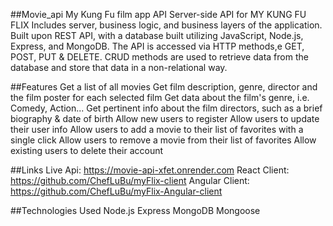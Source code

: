 ##Movie_api
My Kung Fu film app API Server-side API for MY KUNG FU FLIX Includes server, business logic, and business layers of the application. Built upon REST API, with a database built utilizing JavaScript, Node.js, Express, and MongoDB. The API is accessed via HTTP methods,e GET, POST, PUT & DELETE. CRUD methods are used to retrieve data from the database and store that data in a non-relational way.

##Features
Get a list of all movies Get film description, genre, director and the film poster for each selected film Get data about the film's genre, i.e. Comedy, Action... Get pertinent info about the film directors, such as a brief biography & date of birth Allow new users to register Allow users to update their user info Allow users to add a movie to their list of favorites with a single click Allow users to remove a movie from their list of favorites Allow existing users to delete their account


##Links
Live Api: https://movie-api-xfet.onrender.com React Client: https://github.com/ChefLuBu/myFlix-client Angular Client: https://github.com/ChefLuBu/myFlix-Angular-client

##Technologies Used Node.js Express MongoDB Mongoose